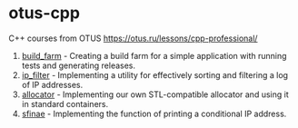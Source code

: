 # otus-cpp
C++ courses from OTUS https://otus.ru/lessons/cpp-professional/

1. [build_farm](/build_farm) - Creating a build farm for a simple application with running tests and generating releases.
2. [ip_filter](/ip_filter) - Implementing a utility for effectively sorting and filtering a log of IP addresses.
2. [allocator](/allocator) - Implementing our own STL-compatible allocator and using it in standard containers.
2. [sfinae](/sfinae) - Implementing the function of printing a conditional IP address.